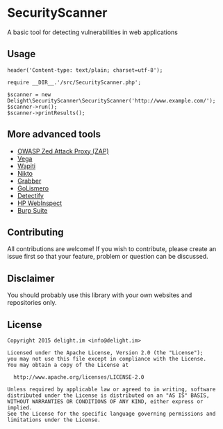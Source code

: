 # SecurityScanner

A basic tool for detecting vulnerabilities in web applications

## Usage

```
header('Content-type: text/plain; charset=utf-8');

require __DIR__.'/src/SecurityScanner.php';

$scanner = new Delight\SecurityScanner\SecurityScanner('http://www.example.com/');
$scanner->run();
$scanner->printResults();
```

## More advanced tools

 * [OWASP Zed Attack Proxy (ZAP)](https://github.com/zaproxy/zaproxy)
 * [Vega](https://subgraph.com/vega/)
 * [Wapiti](http://wapiti.sourceforge.net/)
 * [Nikto](https://github.com/sullo/nikto)
 * [Grabber](http://rgaucher.info/beta/grabber/)
 * [GoLismero](https://github.com/golismero/golismero)
 * [Detectify](https://detectify.com/)
 * [HP WebInspect](http://www8.hp.com/us/en/software-solutions/webinspect-dynamic-analysis-dast/index.html)
 * [Burp Suite](https://portswigger.net/burp/)

## Contributing

All contributions are welcome! If you wish to contribute, please create an issue first so that your feature, problem or question can be discussed.

## Disclaimer

You should probably use this library with your own websites and repositories only.

## License

```
Copyright 2015 delight.im <info@delight.im>

Licensed under the Apache License, Version 2.0 (the "License");
you may not use this file except in compliance with the License.
You may obtain a copy of the License at

  http://www.apache.org/licenses/LICENSE-2.0

Unless required by applicable law or agreed to in writing, software
distributed under the License is distributed on an "AS IS" BASIS,
WITHOUT WARRANTIES OR CONDITIONS OF ANY KIND, either express or implied.
See the License for the specific language governing permissions and
limitations under the License.
```
